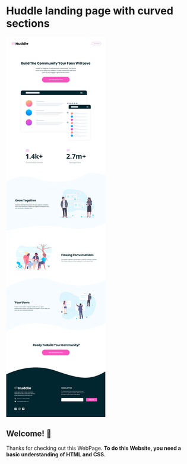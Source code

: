 # Huddle landing page with curved sections
![alt](./desktop-design.jpg)


## Welcome! 👋
Thanks for checking out this WebPage.
**To do this Website, you need a basic understanding of HTML and CSS.**

